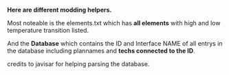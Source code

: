 **Here are different modding helpers.**

Most noteable is the elements.txt which has **all elements** with high and low temperature transition listed.

And the **Database**  which contains the ID and Interface NAME of all entrys in the database including plannames and **techs connected to the ID**.

credits to javisar for helping parsing the database.
